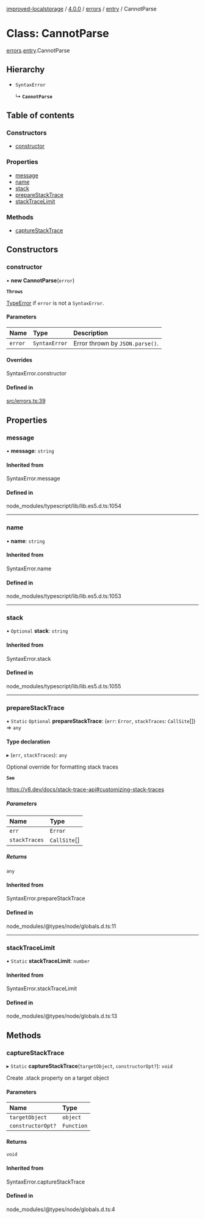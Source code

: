[improved-localstorage](Home.md) / [4.0.0](4.0.0.md) / [errors](4.0.0-errors.md) / [entry](4.0.0-errors.entry.md) / CannotParse

# Class: CannotParse

[errors](4.0.0-errors.md).[entry](4.0.0-errors.entry.md).CannotParse

## Hierarchy

- `SyntaxError`

  ↳ **`CannotParse`**

## Table of contents

### Constructors

- [constructor](4.0.0-errors.entry.CannotParse.md#constructor)

### Properties

- [message](4.0.0-errors.entry.CannotParse.md#message)
- [name](4.0.0-errors.entry.CannotParse.md#name)
- [stack](4.0.0-errors.entry.CannotParse.md#stack)
- [prepareStackTrace](4.0.0-errors.entry.CannotParse.md#preparestacktrace)
- [stackTraceLimit](4.0.0-errors.entry.CannotParse.md#stacktracelimit)

### Methods

- [captureStackTrace](4.0.0-errors.entry.CannotParse.md#capturestacktrace)

## Constructors

### constructor

• **new CannotParse**(`error`)

**`Throws`**

[TypeError](https://developer.mozilla.org/fr/docs/Web/JavaScript/Reference/Global_Objects/TypeError) if `error` is not a `SyntaxError`.

#### Parameters

| Name | Type | Description |
| :------ | :------ | :------ |
| `error` | `SyntaxError` | Error thrown by `JSON.parse()`. |

#### Overrides

SyntaxError.constructor

#### Defined in

[src/errors.ts:39](https://github.com/Ratibus11/improved-localstorage/blob/ecf6d2f/src/errors.ts#L39)

## Properties

### message

• **message**: `string`

#### Inherited from

SyntaxError.message

#### Defined in

node_modules/typescript/lib/lib.es5.d.ts:1054

___

### name

• **name**: `string`

#### Inherited from

SyntaxError.name

#### Defined in

node_modules/typescript/lib/lib.es5.d.ts:1053

___

### stack

• `Optional` **stack**: `string`

#### Inherited from

SyntaxError.stack

#### Defined in

node_modules/typescript/lib/lib.es5.d.ts:1055

___

### prepareStackTrace

▪ `Static` `Optional` **prepareStackTrace**: (`err`: `Error`, `stackTraces`: `CallSite`[]) => `any`

#### Type declaration

▸ (`err`, `stackTraces`): `any`

Optional override for formatting stack traces

**`See`**

https://v8.dev/docs/stack-trace-api#customizing-stack-traces

##### Parameters

| Name | Type |
| :------ | :------ |
| `err` | `Error` |
| `stackTraces` | `CallSite`[] |

##### Returns

`any`

#### Inherited from

SyntaxError.prepareStackTrace

#### Defined in

node_modules/@types/node/globals.d.ts:11

___

### stackTraceLimit

▪ `Static` **stackTraceLimit**: `number`

#### Inherited from

SyntaxError.stackTraceLimit

#### Defined in

node_modules/@types/node/globals.d.ts:13

## Methods

### captureStackTrace

▸ `Static` **captureStackTrace**(`targetObject`, `constructorOpt?`): `void`

Create .stack property on a target object

#### Parameters

| Name | Type |
| :------ | :------ |
| `targetObject` | `object` |
| `constructorOpt?` | `Function` |

#### Returns

`void`

#### Inherited from

SyntaxError.captureStackTrace

#### Defined in

node_modules/@types/node/globals.d.ts:4
